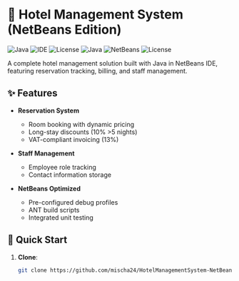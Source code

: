 # 🏨 Hotel Management System (NetBeans Edition)

![Java](https://img.shields.io/badge/Java-17+-blue?logo=openjdk)
![IDE](https://img.shields.io/badge/NetBeans-18+-orange?logo=apachenetbeanside)
![License](https://img.shields.io/badge/License-MIT-green?logo=opensourceinitiative)
![Java](https://img.shields.io/badge/Java-17%2B-blue)
![NetBeans](https://img.shields.io/badge/IDE-NetBeans_15+-orange)
![License](https://img.shields.io/badge/License-MIT-green)

A complete hotel management solution built with Java in NetBeans IDE, featuring reservation tracking, billing, and staff management.

## ✨ Features
- **Reservation System**
  - Room booking with dynamic pricing
  - Long-stay discounts (10% >5 nights)
  - VAT-compliant invoicing (13%)
  
- **Staff Management**
  - Employee role tracking
  - Contact information storage

- **NetBeans Optimized**
  - Pre-configured debug profiles
  - ANT build scripts
  - Integrated unit testing

## 🚀 Quick Start
1. **Clone**:
   ```bash
   git clone https://github.com/mischa24/HotelManagementSystem-NetBeans.git
